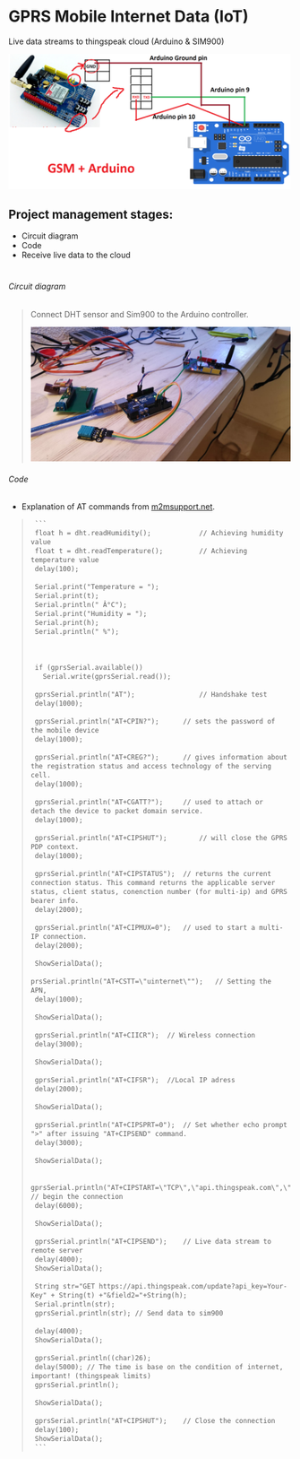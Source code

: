# GPRS Mobile Internet Data (IoT)
Live data streams to thingspeak cloud (Arduino & SIM900)

![title](/images/Circuit_Diagram.PNG)

## Project management stages:

- Circuit diagram
- Code
- Receive live data to the cloud

# 
###### Circuit diagram
> Connect DHT sensor and Sim900 to the Arduino controller.
> 
>  
> ![title](/images/arduinoSim900.PNG)

###### Code
  * Explanation of AT commands from [m2msupport.net](https://m2msupport.net/m2msupport/atcipsprt-set-prompt-of-when-module-sends-data/).   
>      ```
>      float h = dht.readHumidity();			// Achieving humidity value
>      float t = dht.readTemperature(); 		// Achieving temperature value
>      delay(100);   
>         
>      Serial.print("Temperature = ");
>      Serial.print(t);
>      Serial.println(" Â°C");
>      Serial.print("Humidity = ");
>      Serial.print(h);
>      Serial.println(" %");    
>      
>   
>  
>      if (gprsSerial.available())
>        Serial.write(gprsSerial.read());
>     
>      gprsSerial.println("AT");				// Handshake test
>      delay(1000);
>     
>      gprsSerial.println("AT+CPIN?");		// sets the password of the mobile device
>      delay(1000);
>     
>      gprsSerial.println("AT+CREG?");		// gives information about the registration status and access technology of the serving cell.
>      delay(1000);
>     
>      gprsSerial.println("AT+CGATT?");		// used to attach or detach the device to packet domain service.
>      delay(1000);
>     
>      gprsSerial.println("AT+CIPSHUT");		// will close the GPRS PDP context.
>      delay(1000);
>     
>      gprsSerial.println("AT+CIPSTATUS");	// returns the current connection status. This command returns the applicable server status, client status, conenction number (for multi-ip) and GPRS bearer info.
>      delay(2000);
>     
>      gprsSerial.println("AT+CIPMUX=0");	// used to start a multi-IP connection.
>      delay(2000);
>   
>      ShowSerialData();
>   
>     prsSerial.println("AT+CSTT=\"uinternet\"");	// Setting the APN,
>      delay(1000);
>     
>      ShowSerialData();
>     
>      gprsSerial.println("AT+CIICR");	// Wireless connection
>      delay(3000);
>     
>      ShowSerialData();
>     
>      gprsSerial.println("AT+CIFSR");	//Local IP adress
>      delay(2000);
>     
>      ShowSerialData();
>     
>      gprsSerial.println("AT+CIPSPRT=0");	// Set whether echo prompt ">" after issuing "AT+CIPSEND" command.
>      delay(3000);
>     
>      ShowSerialData();
>   
>      gprsSerial.println("AT+CIPSTART=\"TCP\",\"api.thingspeak.com\",\"80\"");	// begin the connection
>      delay(6000);
>     
>      ShowSerialData();
>     
>      gprsSerial.println("AT+CIPSEND");	// Live data stream to remote server
>      delay(4000);
>      ShowSerialData();
>      
>      String str="GET https://api.thingspeak.com/update?api_key=Your-Key" + String(t) +"&field2="+String(h);
>      Serial.println(str);
>      gprsSerial.println(str);	// Send data to sim900
>      
>      delay(4000);
>      ShowSerialData();
>     
>      gprsSerial.println((char)26);	
>      delay(5000);	// The time is base on the condition of internet, important! (thingspeak limits)
>      gprsSerial.println();
>     
>      ShowSerialData();
>     
>      gprsSerial.println("AT+CIPSHUT");	// Close the connection
>      delay(100);
>      ShowSerialData(); 
>      ```
>

